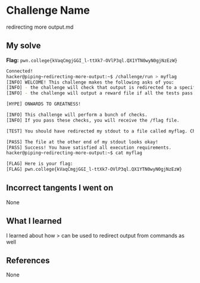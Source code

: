 # Challenge Name
redirecting more output.md

## My solve
**Flag:** `pwn.college{kVaqCmgjGGI_l-ttXk7-OVlP3ql.QX1YTN0wyN0gjNzEzW}`

```bash
Connected!
hacker@piping~redirecting-more-output:~$ /challenge/run > myflag
[INFO] WELCOME! This challenge makes the following asks of you:
[INFO] - the challenge will check that output is redirected to a specific file path : myflag
[INFO] - the challenge will output a reward file if all the tests pass : /flag

[HYPE] ONWARDS TO GREATNESS!

[INFO] This challenge will perform a bunch of checks.
[INFO] If you pass these checks, you will receive the /flag file.

[TEST] You should have redirected my stdout to a file called myflag. Checking...

[PASS] The file at the other end of my stdout looks okay!
[PASS] Success! You have satisfied all execution requirements.
hacker@piping~redirecting-more-output:~$ cat myflag

[FLAG] Here is your flag:
[FLAG] pwn.college{kVaqCmgjGGI_l-ttXk7-OVlP3ql.QX1YTN0wyN0gjNzEzW}
```
## Incorrect tangents I went on
None

## What I learned
I learned about how > can be used to redirect output from commands as well

## References 
None
